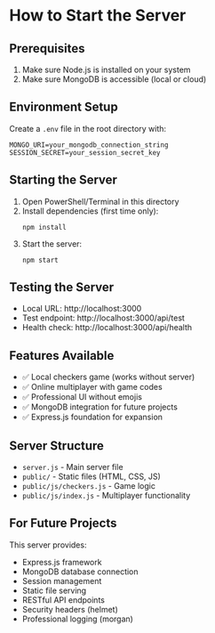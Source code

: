 # How to Start the Server

## Prerequisites
1. Make sure Node.js is installed on your system
2. Make sure MongoDB is accessible (local or cloud)

## Environment Setup
Create a `.env` file in the root directory with:
```
MONGO_URI=your_mongodb_connection_string
SESSION_SECRET=your_session_secret_key
```

## Starting the Server
1. Open PowerShell/Terminal in this directory
2. Install dependencies (first time only):
   ```
   npm install
   ```
3. Start the server:
   ```
   npm start
   ```

## Testing the Server
- Local URL: http://localhost:3000
- Test endpoint: http://localhost:3000/api/test
- Health check: http://localhost:3000/api/health

## Features Available
- ✅ Local checkers game (works without server)
- ✅ Online multiplayer with game codes
- ✅ Professional UI without emojis
- ✅ MongoDB integration for future projects
- ✅ Express.js foundation for expansion

## Server Structure
- `server.js` - Main server file
- `public/` - Static files (HTML, CSS, JS)
- `public/js/checkers.js` - Game logic
- `public/js/index.js` - Multiplayer functionality

## For Future Projects
This server provides:
- Express.js framework
- MongoDB database connection
- Session management
- Static file serving
- RESTful API endpoints
- Security headers (helmet)
- Professional logging (morgan)